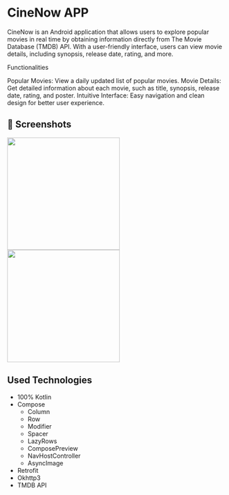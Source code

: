 # CineNow APP
CineNow is an Android application that allows users to explore popular movies in real time by obtaining information directly from The Movie Database (TMDB) API. With a user-friendly interface, users can view movie details, including synopsis, release date, rating, and more.

Functionalities

Popular Movies: View a daily updated list of popular movies.
Movie Details: Get detailed information about each movie, such as title, synopsis, release date, rating, and poster.
Intuitive Interface: Easy navigation and clean design for better user experience.
## :camera_flash: Screenshots
<!-- You can add more screenshots here if you like -->
<img src="https://github.com/ComunidadeDevSpace/CineNow/assets/11612508/9690f66d-fb65-4cd7-82db-954473cb6c2d" width=260/> <img src="https://github.com/ComunidadeDevSpace/CineNow/assets/11612508/f8006a40-8855-4d6f-b9b9-a44a8c991fe1" width=260/>


## Used Technologies
- 100% Kotlin
- Compose
  - Column
  - Row
  - Modifier
  - Spacer
  - LazyRows
  - ComposePreview
  - NavHostController
  - AsyncImage
- Retrofit
- Okhttp3
- TMDB API


